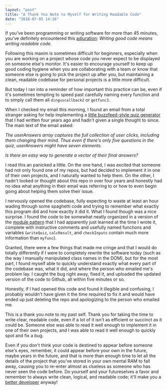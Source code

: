 ```yaml
---
layout: "post"
title: "A Thank You Note to Myself for Writing Readable Code"
date: "2018-07-05 14:16"
---
```


If you've been programming or writing software for more than 45 minutes, you've definitely encountered this [adjuration](https://www.itworld.com/article/2898840/developers-say-the-best-code-is-readable-code.html): *Writing good code means writing readable code.*

Following this maxim is sometimes difficult for beginners, especially when you are working on a project whose code you never expect to be displayed on someone else's monitor. It's easier to encourage yourself to keep up good coding hygiene when you are collaborating with a team or know that someone else is going to pick the project up after you, but maintaining a clean, readable codebase for personal projects is a little more difficult.

But today I ran into a reminder of how important this practice can be, even if it's sometimes tempting to speed past carefully naming every function and to simply call them all ``dinguscallback2`` or ``getfunc3``.

When I checked my email this morning, I found an email from a total stranger asking for help implementing a [little buzzfeed-style quiz generator](https://github.com/jbierfeldt/bf-quiz) that I had written four years ago and hadn't given a single thought to since. The main text of the email asked:

*The userAnswers array captures the full collection of user clicks, including them changing their mind. Thus even if there's only five questions in the quiz, userAnswers might have seven elements.*

*Is there an easy way to generate a vector of their final answers?*

I read this an panicked a little. On the one hand, I was excited that someone had not only found one of my repos, but had decided to implement it in one of their own projects, and I naturally wanted to help them. On the other, I hadn't looked or thought about this repo in over four years and honestly had no idea what anything in their email was referring to or how to even begin going about helping them solve their issue.

I nervously opened the codebase, fully expecting to waste at least an hour wading through some spaghetti code and trying to remember what exactly this program did and how exactly it did it. What I found though was a nice surprise. I found the code to be somewhat neatly organized in a version of the [module pattern](https://yuiblog.com/blog/2007/06/12/module-pattern/) that I had apparently just learned at the time I wrote it, complete with instructive comments and usefully named functions and variables (``writeQuiz``, ``calcResult``, and ``checkInputs`` contain much more information than ``myfunc``).

Granted, there were a few things that made me cringe and that I would do totally differently if I were to completely rewrite the software today (such as the way I  manually manipulated class names in the DOM), but for the most part, I found myself able to quickly understand exactly what every part of the codebase was, what it did, and where the person who emailed me's problem lay. I caught the bug right away, fixed it, and uploaded the updated version of the code to Github, all within five minutes or so.

Honestly, if I had opened this code and found it illegible and confusing, I probably wouldn't have given it the time required to fix it and would have ended up just deleting the repo and apologizing to the person who emailed me.

This is a thank you note to my past self. Thank you for taking the time to write clear, readable code, even if a lot of it isn't as efficient or succinct as it could be. Someone else was able to read it well enough to implement it in one of their own projects, and I was able to read it well enough to quickly spot and fix a bug.

Even if you don't think your code is destined to appear before someone else's eyes, remember, it could appear before your own in the future, maybe years in the future, and that is more than enough time to let all the details of the project that you've stored in your own mental RAM to fall away, causing you to re-enter almost as clueless as someone who has never seen the code before. Do yourself and your futureselves a favor and remember to always write clean, logical, and readable code; it'll make you a [better developer](https://medium.com/@CodementorIO/good-developers-vs-bad-developers-fe9d2d6b582b) anyway!
